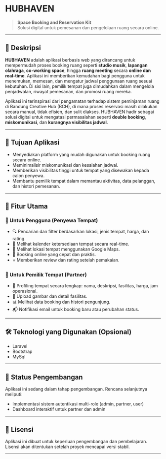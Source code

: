 # HUBHAVEN

> **Space Booking and Reservation Kit**  
> Solusi digital untuk pemesanan dan pengelolaan ruang secara online.

---

## 📌 Deskripsi

**HUBHAVEN** adalah aplikasi berbasis web yang dirancang untuk mempermudah proses booking ruang seperti **studio musik**, **lapangan olahraga**, **co-working space**, hingga **ruang meeting** secara **online dan real-time**. Aplikasi ini memberikan kemudahan bagi pengguna untuk menemukan, memesan, dan mengatur jadwal penggunaan ruang sesuai kebutuhan. Di sisi lain, pemilik tempat juga dimudahkan dalam mengelola penjadwalan, riwayat pemesanan, dan promosi ruang mereka.

Aplikasi ini terinspirasi dari pengamatan terhadap sistem peminjaman ruang di Bandung Creative Hub (BCH), di mana proses reservasi masih dilakukan secara manual, tidak efisien, dan sulit diakses. HUBHAVEN hadir sebagai solusi digital untuk mengatasi permasalahan seperti **double booking**, **miskomunikasi**, dan **kurangnya visibilitas jadwal**.

---

## 🎯 Tujuan Aplikasi

- Menyediakan platform yang mudah digunakan untuk booking ruang secara online.
- Meminimalisir miskomunikasi dan kesalahan jadwal.
- Memberikan visibilitas tinggi untuk tempat yang disewakan kepada calon penyewa.
- Membantu pemilik tempat dalam memantau aktivitas, data pelanggan, dan histori pemesanan.

---

## 🚀 Fitur Utama

### 👤 Untuk Pengguna (Penyewa Tempat)

- 🔍 Pencarian dan filter berdasarkan lokasi, jenis tempat, harga, dan rating.
- 📅 Melihat kalender ketersediaan tempat secara real-time.
- 📍 Melihat lokasi tempat menggunakan Google Maps.
- 🧾 Booking online yang cepat dan praktis.
- ⭐ Memberikan review dan rating setelah pemakaian.

### 🏢 Untuk Pemilik Tempat (Partner)

- 📝 Profiling tempat secara lengkap: nama, deskripsi, fasilitas, harga, jam operasional.
- 📸 Upload gambar dan detail fasilitas.
- 📊 Melihat data booking dan histori pengunjung.
- 📬 Notifikasi email untuk booking baru atau perubahan status.

---

## 🛠️ Teknologi yang Digunakan (Opsional)

- Laravel
- Bootstrap
- MySql

---

## 📌 Status Pengembangan

Aplikasi ini sedang dalam tahap pengembangan. Rencana selanjutnya meliputi:

- Implementasi sistem autentikasi multi-role (admin, partner, user)
- Dashboard interaktif untuk partner dan admin

---

## 📄 Lisensi

Aplikasi ini dibuat untuk keperluan pengembangan dan pembelajaran. Lisensi akan ditentukan setelah proyek mencapai versi stabil.

---
